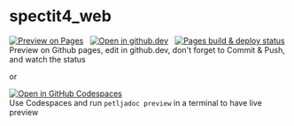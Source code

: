 # spectit4_web

[![Preview on Pages](https://img.shields.io/badge/Preview_on_Pages-blue?logo=github&style=flat&labelColor=black)](https://petlja.github.io/specit4_web)
&nbsp;
[![Open in github.dev](https://img.shields.io/badge/Open_in_github.dev-blue?logo=github&style=flat&labelColor=black)](https://github.dev/Petlja/specit4_web)
&nbsp;
[![Pages build & deploy status](https://img.shields.io/badge/Pages_build_&_deploy_status-blue?logo=github&style=flat&labelColor=black)](https://github.com/Petlja/specit4_web/actions/workflows/petljadoc.yml)  
Preview on Github pages, edit in github.dev, don't forget to Commit & Push, and watch the status

or


[![Open in GitHub Codespaces](https://github.com/codespaces/badge.svg)](https://codespaces.new/Petlja/specit4_ai?quickstart=1)  
Use Codespaces and run `petljadoc preview` in a terminal to have live preview 
